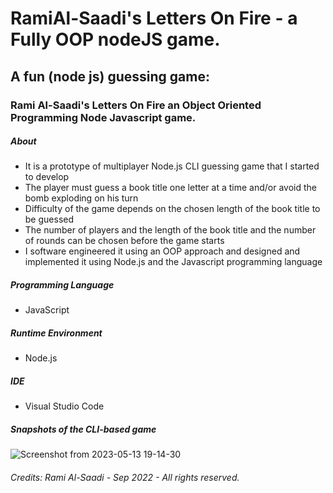 # RamiAl-Saadi's Letters On Fire - a Fully OOP nodeJS game.

##  A fun (node js) guessing game: 

### Rami Al-Saadi's Letters On Fire an Object Oriented Programming Node Javascript game.

##### About

- It is a prototype of multiplayer Node.js  CLI guessing game that I started to develop
- The player must guess a book title one letter at a time and/or avoid the bomb exploding on his turn
- Difficulty of the game depends on the chosen length of the book title to be guessed
- The number of players and the length of the book title and the number of rounds can be chosen before the game starts
- I software engineered it using an OOP approach and designed and implemented it using Node.js and the Javascript programming language

##### Programming Language
- JavaScript

##### Runtime Environment
- Node.js

##### IDE
- Visual Studio Code

##### Snapshots of the CLI-based game
![Screenshot from 2023-05-13 19-14-30](https://github.com/Rami24t/RamiAl-Saadi-s-LettersOnFire-aFullyOOP-nodeJS-game/assets/103028944/7819a351-d581-410c-844c-594ee5726e56)


###### Credits: Rami Al-Saadi - Sep 2022 - All rights reserved.
